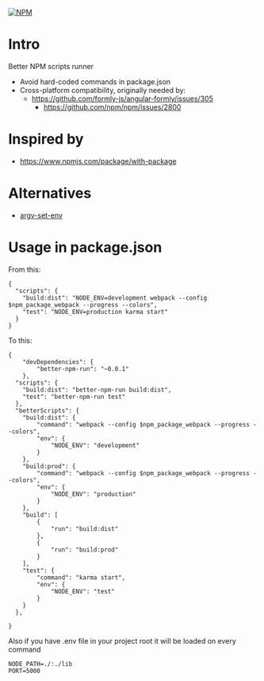 [![NPM](https://nodei.co/npm/better-npm-run.png)](https://npmjs.org/package/better-npm-run)

# Intro

Better NPM scripts runner

- Avoid hard-coded commands in package.json
- Cross-platform compatibility, originally needed by:
    - https://github.com/formly-js/angular-formly/issues/305
        - https://github.com/npm/npm/issues/2800

# Inspired by

- https://www.npmjs.com/package/with-package

# Alternatives

- [argv-set-env](https://github.com/kentcdodds/argv-set-env)

# Usage in package.json

From this:
```
{
  "scripts": {
    "build:dist": "NODE_ENV=development webpack --config $npm_package_webpack --progress --colors",
    "test": "NODE_ENV=production karma start"
  }
}
```

To this:
```
{
	"devDependencies": {
		"better-npm-run": "~0.0.1"
	},
  "scripts": {
    "build:dist": "better-npm-run build:dist",
    "test": "better-npm-run test"
  },
  "betterScripts": {
    "build:dist": {
        "command": "webpack --config $npm_package_webpack --progress --colors",
        "env": {
            "NODE_ENV": "development"
        }
    },
    "build:prod": {
        "command": "webpack --config $npm_package_webpack --progress --colors",
        "env": {
            "NODE_ENV": "production"
        }
    },
    "build": [
        {
            "run": "build:dist"
        },
        {
            "run": "build:prod"
        }
    ],
    "test": {
        "command": "karma start",
        "env": {
            "NODE_ENV": "test"
        }
    }
  },

}
```

Also if you have .env file in your project root it will be loaded on every command

```
NODE_PATH=./:./lib
PORT=5000
```